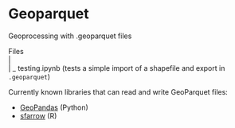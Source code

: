 # Geoparquet

Geoprocessing with .geoparquet files

Files<br>|<br>| _ testing.ipynb (tests a simple import of a shapefile and export in `.geoparquet`)

Currently known libraries that can read and write GeoParquet files:

* [GeoPandas](https://geopandas.org/en/stable/docs/user_guide/io.html#apache-parquet-and-feather-file-formats) (Python)
* [sfarrow](https://wcjochem.github.io/sfarrow/index.html) (R)